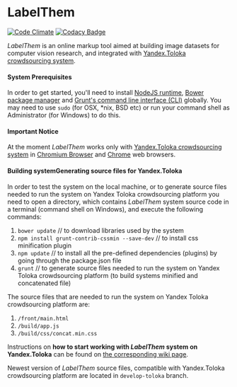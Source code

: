 # LabelThem

[![Code Climate](https://codeclimate.com/github/innosoft-pro/label-them/badges/gpa.svg)](https://codeclimate.com/github/innosoft-pro/label-them)
[![Codacy Badge](https://api.codacy.com/project/badge/Grade/735a6f0a94844ce686d680a0d4474789)](https://www.codacy.com/app/LabelThem/label-them?utm_source=github.com&amp;utm_medium=referral&amp;utm_content=innosoft-pro/label-them&amp;utm_campaign=Badge_Grade)

*LabelThem* is an online markup tool aimed at building image datasets for computer vision research, and integrated with [Yandex.Toloka crowdsourcing system](https://toloka.yandex.ru/).

#### System Prerequisites

In order to get started, you'll need to install [NodeJS runtime](https://nodejs.org/en/),
[Bower package manager](https://bower.io/#install-bower)
and [Grunt's command line interface (CLI)](https://gruntjs.com/getting-started) globally.
You may need to use `sudo` (for OSX, *nix, BSD etc) or run your command shell as Administrator (for Windows) to do this.

#### Important Notice
At the moment *LabelThem* works  only with [Yandex.Toloka crowdsourcing system](https://toloka.yandex.ru/) in [Chromium Browser](http://www.chromium.org/Home) and [Chrome](https://www.google.ru/chrome) web browsers.

#### Building systemGenerating source files for Yandex.Toloka

In order to test the system on the local machine, or to generate source files needed to run the system on 
Yandex Toloka crowdsourcing platform you need to open a directory, which contains *LabelThem* system source code 
in a terminal (command shell on Windows), and execute the following commands:
1) `bower update` // to download libraries used by the system
2) `npm install grunt-contrib-cssmin --save-dev` // to install css minification plugin
3) `npm update` // to install all the pre-defined dependencies (plugins) by going through the package.json file
4) `grunt` // to generate source files needed to run the system on Yandex Toloka crowdsourcing platform
(to build systems minified and concatenated file)

The source files that are needed to run the system on Yandex Toloka crowdsourcing platform are:
1) `/front/main.html`
2) `/build/app.js`
3) `/build/css/concat.min.css`

Instructions on **how to start working with *LabelThem* system on Yandex.Toloka** can be found on 
[the corresponding wiki page](https://github.com/innosoft-pro/label-them/wiki/Getting-started-YandexToloka).

Newest version of *LabelThem* source files, compatible with Yandex.Toloka crowdsourcing platform are located in 
`develop-toloka` branch.